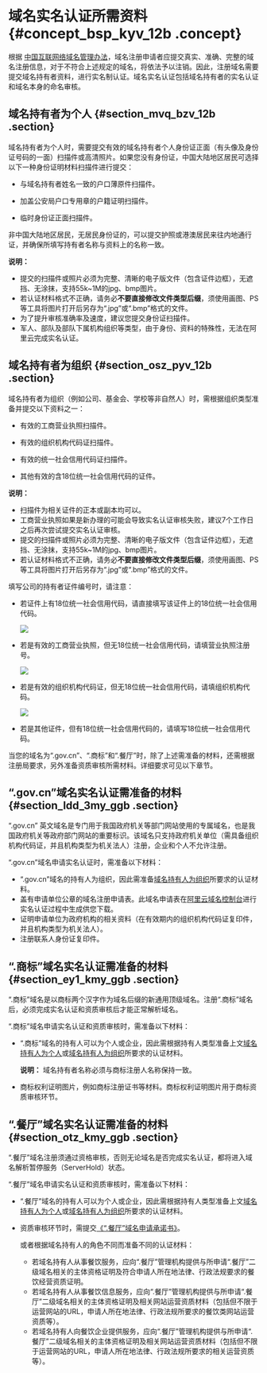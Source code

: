 # 域名实名认证所需资料 {#concept_bsp_kyv_12b .concept}

根据 [中国互联网络域名管理办法](http://www.miit.gov.cn/n1146295/n1146557/n1146624/c3554612/content.html)，域名注册申请者应提交真实、准确、完整的域名注册信息，对于不符合上述规定的域名，将依法予以注销。因此，注册域名需要提交域名持有者资料，进行实名制认证。域名实名认证包括域名持有者的实名认证和域名本身的命名审核。

## 域名持有者为个人 {#section_mvq_bzv_12b .section}

域名持有者为个人时，需要提交有效的域名持有者个人身份证正面（有头像及身份证号码的一面）扫描件或高清照片。如果您没有身份证，中国大陆地区居民可选择以下一种身份证明材料扫描件进行提交：

-   与域名持有者姓名一致的户口薄原件扫描件。

-   加盖公安局户口专用章的户籍证明扫描件。

-   临时身份证正面扫描件。


非中国大陆地区居民，无居民身份证的，可以提交护照或港澳居民来往内地通行证，并确保所填写持有者名称与资料上的名称一致。

**说明：** 

-   提交的扫描件或照片必须为完整、清晰的电子版文件（包含证件边框），无遮挡、无涂抹，支持55k~1M的jpg、bmp图片。
-   若认证材料格式不正确，请务必**不要直接修改文件类型后缀**，须使用画图、PS等工具将图片打开后另存为“.jpg”或“.bmp”格式的文件。
-   为了提升审核准确率及速度，建议您提交身份证扫描件。
-   军人、部队及部队下属机构组织等类型，由于身份、资料的特殊性，无法在阿里云完成实名认证。

## 域名持有者为组织 {#section_osz_pyv_12b .section}

域名持有者为组织（例如公司、基金会、学校等非自然人）时，需根据组织类型准备并提交以下资料之一：

-   有效的工商营业执照扫描件。

-   有效的组织机构代码证扫描件。

-   有效的统一社会信用代码证扫描件。

-   其他有效的含18位统一社会信用代码的证件。


**说明：** 

-   扫描件为相关证件的正本或副本均可以。
-   工商营业执照如果是新办理的可能会导致实名认证审核失败，建议7个工作日之后再次尝试提交实名认证审核。
-   提交的扫描件或照片必须为完整、清晰的电子版文件（包含证件边框），无遮挡、无涂抹，支持55k~1M的jpg、bmp图片。
-   若认证材料格式不正确，请务必**不要直接修改文件类型后缀**，须使用画图、PS等工具将图片打开后另存为“.jpg”或“.bmp”格式的文件。

填写公司的持有者证件编号时，请注意：

-   若证件上有18位统一社会信用代码，请直接填写该证件上的18位统一社会信用代码。

    ![](http://static-aliyun-doc.oss-cn-hangzhou.aliyuncs.com/assets/img/14318/155050204637821_zh-CN.png)

-   若是有效的工商营业执照，但无18位统一社会信用代码，请填营业执照注册号。

    ![](http://static-aliyun-doc.oss-cn-hangzhou.aliyuncs.com/assets/img/14318/155050204637822_zh-CN.png)

-   若是有效的组织机构代码证，但无18位统一社会信用代码，请填组织机构代码。

    ![](http://static-aliyun-doc.oss-cn-hangzhou.aliyuncs.com/assets/img/14318/155050204637823_zh-CN.png)

-   若是其他证件，但有18位统一社会信用代码的，请填写18位统一社会信用代码。


当您的域名为“.gov.cn”、“.商标”和“.餐厅”时，除了上述需准备的材料，还需根据注册局要求，另外准备资质审核所需材料。详细要求可见以下章节。

## “.gov.cn”域名实名认证需准备的材料 {#section_ldd_3my_ggb .section}

“.gov.cn” 英文域名是专门用于我国政府机关等部门网站使用的专属域名，也是我国政府机关等政府部门网站的重要标识。该域名只支持政府机关单位（需具备组织机构代码证，并且机构类型为机关法人）注册，企业和个人不允许注册。

“.gov.cn”域名申请实名认证时，需准备以下材料：

-   “.gov.cn”域名的持有人为组织，因此需准备[域名持有人为组织](#section_osz_pyv_12b)所要求的认证材料。
-   盖有申请单位公章的域名注册申请表。此域名申请表在[阿里云域名控制台](https://netcn.console.aliyun.com/core/domain/list)进行实名认证过程中生成供您下载。
-   证明申请单位为政府机构的相关资料（在有效期内的组织机构代码证复印件，并且机构类型为机关法人）。
-   注册联系人身份证复印件。

## “.商标”域名实名认证需准备的材料 {#section_ey1_kmy_ggb .section}

“.商标”域名是以商标两个汉字作为域名后缀的新通用顶级域名。注册“.商标”域名后，必须完成实名认证和资质审核后才能正常解析域名。

“.商标”域名申请实名认证和资质审核时，需准备以下材料：

-   “.商标”域名的持有人可以为个人或企业，因此需根据持有人类型准备上文[域名持有人为个人](#section_mvq_bzv_12b)或[域名持有人为组织](#section_osz_pyv_12b)所要求的认证材料。

    **说明：** 域名持有者名称必须与商标注册人名称保持一致。

-   商标权利证明图片，例如商标注册证书等材料。商标权利证明图片用于商标资质审核环节。

## “.餐厅”域名实名认证需准备的材料 {#section_otz_kmy_ggb .section}

“.餐厅”域名注册须通过资格审核，否则无论域名是否完成实名认证，都将进入域名解析暂停服务（ServerHold）状态。

“.餐厅”域名申请实名认证和资质审核时，需准备以下材料：

-   “.餐厅”域名的持有人可以为个人或企业，因此需根据持有人类型准备上文[域名持有人为个人](#section_mvq_bzv_12b)或[域名持有人为组织](#section_osz_pyv_12b)所要求的认证材料。
-   资质审核环节时，需提交[《“.餐厅”域名申请承诺书》](https://files.alicdn.com/tpsservice/2eda029ef45f9bd05e88909ba3920bb2.pdf)。

    或者根据域名持有人的角色不同而准备不同的认证材料：

    -   若域名持有人从事餐饮服务，应向“.餐厅”管理机构提供与所申请“.餐厅”二级域名相关的主体资格证明及符合申请人所在地法律、行政法规要求的餐饮经营资质证明。
    -   若域名持有人从事餐饮信息服务，应向“.餐厅”管理机构提供与所申请“.餐厅”二级域名相关的主体资格证明及相关网站运营资质材料（包括但不限于运营网站的URL，申请人所在地法律、行政法规所要求的餐饮类网站运营资质等）。
    -   若域名持有人向餐饮企业提供服务，应向“.餐厅”管理机构提供与所申请“.餐厅”二级域名相关的主体资格证明及相关网站运营资质材料（包括但不限于运营网站的URL，申请人所在地法律、行政法规所要求的相关运营资质等）。

